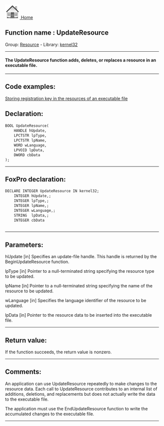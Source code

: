 [<img src="../../images/home.png"> Home ](https://github.com/VFPX/Win32API)  

## Function name : UpdateResource
Group: [Resource](../../functions_group.md#Resource)  -  Library: [kernel32](../../libraries.md#kernel32)  
***  


#### The UpdateResource function adds, deletes, or replaces a resource in an executable file.
***  


## Code examples:
[Storing registration key in the resources of an executable file](../../samples/sample_401.md)  

## Declaration:
```foxpro  
BOOL UpdateResource(
	HANDLE hUpdate,
	LPCTSTR lpType,
	LPCTSTR lpName,
	WORD wLanguage,
	LPVOID lpData,
	DWORD cbData
);  
```  
***  


## FoxPro declaration:
```foxpro  
DECLARE INTEGER UpdateResource IN kernel32;
	INTEGER hUpdate,;
	INTEGER lpType,;
	INTEGER lpName,;
	INTEGER wLanguage,;
	STRING  lpData,;
	INTEGER cbData
  
```  
***  


## Parameters:
hUpdate
[in] Specifies an update-file handle. This handle is returned by the BeginUpdateResource function. 

lpType
[in] Pointer to a null-terminated string specifying the resource type to be updated. 

lpName
[in] Pointer to a null-terminated string specifying the name of the resource to be updated. 

wLanguage
[in] Specifies the language identifier of the resource to be updated.

lpData
[in] 
Pointer to the resource data to be inserted into the executable file. 
  
***  


## Return value:
If the function succeeds, the return value is nonzero.  
***  


## Comments:
An application can use UpdateResource repeatedly to make changes to the resource data. Each call to UpdateResource contributes to an internal list of additions, deletions, and replacements but does not actually write the data to the executable file.   
  
The application must use the EndUpdateResource function to write the accumulated changes to the executable file.   
  
***  

